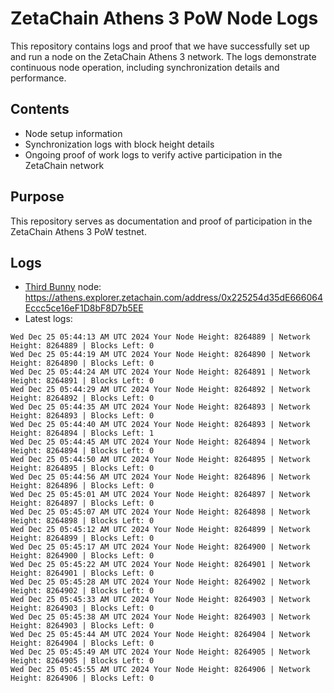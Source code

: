 # ZetaChain Athens 3 PoW Node Logs
This repository contains logs and proof that we have successfully set up and run a node on the ZetaChain Athens 3 network. The logs demonstrate continuous node operation, including synchronization details and performance.

## Contents
- Node setup information
- Synchronization logs with block height details
- Ongoing proof of work logs to verify active participation in the ZetaChain network

## Purpose
This repository serves as documentation and proof of participation in the ZetaChain Athens 3 PoW testnet.

## Logs

- [Third Bunny](https://thirdbunny.xyz/) node: https://athens.explorer.zetachain.com/address/0x225254d35dE666064Eccc5ce16eF1D8bF8D7b5EE
- Latest logs:
```
Wed Dec 25 05:44:13 AM UTC 2024 Your Node Height: 8264889 | Network Height: 8264889 | Blocks Left: 0
Wed Dec 25 05:44:19 AM UTC 2024 Your Node Height: 8264890 | Network Height: 8264890 | Blocks Left: 0
Wed Dec 25 05:44:24 AM UTC 2024 Your Node Height: 8264891 | Network Height: 8264891 | Blocks Left: 0
Wed Dec 25 05:44:29 AM UTC 2024 Your Node Height: 8264892 | Network Height: 8264892 | Blocks Left: 0
Wed Dec 25 05:44:35 AM UTC 2024 Your Node Height: 8264893 | Network Height: 8264893 | Blocks Left: 0
Wed Dec 25 05:44:40 AM UTC 2024 Your Node Height: 8264893 | Network Height: 8264894 | Blocks Left: 1
Wed Dec 25 05:44:45 AM UTC 2024 Your Node Height: 8264894 | Network Height: 8264894 | Blocks Left: 0
Wed Dec 25 05:44:50 AM UTC 2024 Your Node Height: 8264895 | Network Height: 8264895 | Blocks Left: 0
Wed Dec 25 05:44:56 AM UTC 2024 Your Node Height: 8264896 | Network Height: 8264896 | Blocks Left: 0
Wed Dec 25 05:45:01 AM UTC 2024 Your Node Height: 8264897 | Network Height: 8264897 | Blocks Left: 0
Wed Dec 25 05:45:07 AM UTC 2024 Your Node Height: 8264898 | Network Height: 8264898 | Blocks Left: 0
Wed Dec 25 05:45:12 AM UTC 2024 Your Node Height: 8264899 | Network Height: 8264899 | Blocks Left: 0
Wed Dec 25 05:45:17 AM UTC 2024 Your Node Height: 8264900 | Network Height: 8264900 | Blocks Left: 0
Wed Dec 25 05:45:22 AM UTC 2024 Your Node Height: 8264901 | Network Height: 8264901 | Blocks Left: 0
Wed Dec 25 05:45:28 AM UTC 2024 Your Node Height: 8264902 | Network Height: 8264902 | Blocks Left: 0
Wed Dec 25 05:45:33 AM UTC 2024 Your Node Height: 8264903 | Network Height: 8264903 | Blocks Left: 0
Wed Dec 25 05:45:38 AM UTC 2024 Your Node Height: 8264903 | Network Height: 8264903 | Blocks Left: 0
Wed Dec 25 05:45:44 AM UTC 2024 Your Node Height: 8264904 | Network Height: 8264904 | Blocks Left: 0
Wed Dec 25 05:45:49 AM UTC 2024 Your Node Height: 8264905 | Network Height: 8264905 | Blocks Left: 0
Wed Dec 25 05:45:55 AM UTC 2024 Your Node Height: 8264906 | Network Height: 8264906 | Blocks Left: 0
```
